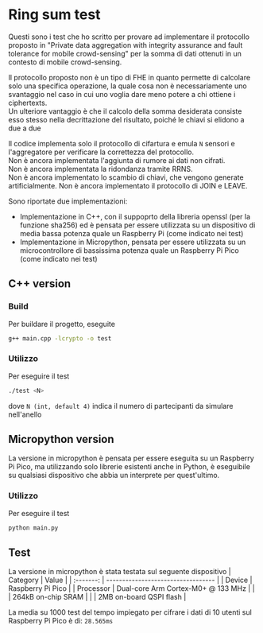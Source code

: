 # Ring sum test

Questi sono i test che ho scritto per provare ad implementare il protocollo proposto
in "Private data aggregation with integrity assurance and fault tolerance for mobile
crowd-sensing" per la somma di dati ottenuti in un contesto di mobile crowd-sensing.

Il protocollo proposto non è un tipo di FHE in quanto permette di calcolare solo
una specifica operazione, la quale cosa non è necessariamente uno svantaggio nel
caso in cui uno voglia dare meno potere a chi ottiene i ciphertexts.  
Un ulteriore vantaggio è che il calcolo della somma desiderata consiste esso stesso
nella decrittazione del risultato, poiché le chiavi si elidono a due a due

Il codice implementa solo il protocollo di cifartura e emula `N` sensori e l'aggregatore
per verificare la correttezza del protocollo.  
Non è ancora implementata l'aggiunta di rumore ai dati non cifrati.  
Non è ancora implementata la ridondanza tramite RRNS.  
Non è ancora implementato lo scambio di chiavi, che vengono generate artificialmente.
Non è ancora implementato il protocollo di JOIN e LEAVE.

Sono riportate due implementazioni:
- Implementazione in C++, con il suppoprto della libreria openssl (per la funzione
sha256) ed è pensata per essere utilizzata su un dispositivo di media bassa potenza
quale un Raspberry Pi (come indicato nei test)
- Implementazione in Micropython, pensata per essere utilizzata su un microcontrollore
di bassissima potenza quale un Raspberry Pi Pico (come indicato nei test)

## C++ version
### Build
Per buildare il progetto, eseguite
```bash
g++ main.cpp -lcrypto -o test
```

### Utilizzo
Per eseguire il test
```bash
./test <N>
```
dove `N (int, default 4)` indica il numero di partecipanti da simulare nell'anello

## Micropython version
La versione in micropython è pensata per essere eseguita su un Raspberry Pi Pico,
ma utilizzando solo librerie esistenti anche in Python, è eseguibile su qualsiasi
dispositivo che abbia un interprete per quest'ultimo.

### Utilizzo
Per eseguire il test
```bash
python main.py
```

## Test
La versione in micropython è stata testata sul seguente dispositivo
| Category  | Value                              |
| :-------: | ---------------------------------- |
|  Device   | Raspberry Pi Pico                  |
| Processor | Dual-core Arm Cortex-M0+ @ 133 MHz |
|           | 264kB on-chip SRAM                 |
|           | 2MB on-board QSPI flash            |

La media su 1000 test del tempo impiegato per cifrare i dati di 10 utenti sul Raspberry
Pi Pico è di: `28.565ms`